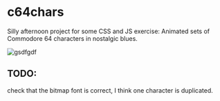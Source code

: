 # c64chars

Silly afternoon project for some CSS and JS exercise: Animated sets of Commodore 64 characters in nostalgic blues.

![gsdfgdf](https://raw.githubusercontent.com/scarfboy/c64chars/master/screenshot.png)


## TODO:

check that the bitmap font is correct, I think one character is duplicated.
